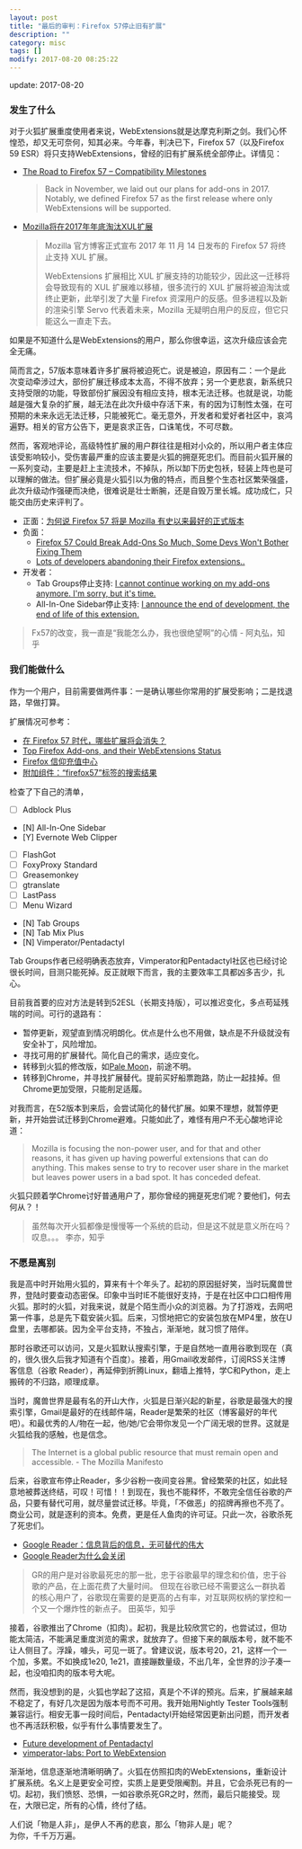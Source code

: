 ```yaml
---
layout: post
title: "最后的审判：Firefox 57停止旧有扩展"
description: ""
category: misc
tags: []
modify: 2017-08-20 08:25:22
---
```


update: 2017-08-20


### 发生了什么

对于火狐扩展重度使用者来说，WebExtensions就是达摩克利斯之剑。我们心怀惶恐，却又无可奈何，知其必来。今年春，判决已下，Firefox 57（以及Firefox 59 ESR）将只支持WebExtensions，曾经的旧有扩展系统全部停止。详情见：

+ [The Road to Firefox 57 – Compatibility Milestones](https://blog.mozilla.org/addons/2017/02/16/the-road-to-firefox-57-compatibility-milestones/)

  > Back in November, we laid out our plans for add-ons in 2017. Notably, we
  > defined Firefox 57 as the first release where only WebExtensions will be
  > supported.

+ [Mozilla将在2017年年底淘汰XUL扩展](http://www.cnbeta.com/articles/soft/586065.htm)

  > Mozilla 官方博客正式宣布 2017 年 11 月 14 日发布的 Firefox 57 将终止支持
  > XUL 扩展。
  >
  > WebExtensions 扩展相比 XUL 扩展支持的功能较少，因此这一迁移将会导致现有的
  > XUL 扩展难以移植，很多流行的   XUL 扩展将被迫淘汰或终止更新，此举引发了大量
  > Firefox 资深用户的反感。但多进程以及新的渲染引擎 Servo 代表着未来，Mozilla
  > 无疑明白用户的反应，但它只能这么一直走下去。

如果是不知道什么是WebExtensions的用户，那么你很幸运，这次升级应该会完全无痛。

简而言之，57版本意味着许多扩展将被迫死亡。说是被迫，原因有二：一个是此次变动牵涉过大，部份扩展迁移成本太高，不得不放弃；另一个更悲哀，新系统只支持受限的功能，导致部份扩展因没有相应支持，根本无法迁移。也就是说，功能越是强大复杂的扩展，越无法在此次升级中存活下来，有的因为订制性太强，在可预期的未来永远无法迁移，只能被死亡。毫无意外，开发者和爱好者社区中，哀鸿遍野。相关的官方公告下，更是哀求正告，口诛笔伐，不可尽数。

然而，客观地评论，高级特性扩展的用户群往往是相对小众的，所以用户者主体应该受影响较小，受伤害最严重的应该主要是火狐的拥趸死忠们。而目前火狐开展的一系列变动，主要是赶上主流技术，不掉队，所以缷下历史包袄，轻装上阵也是可以理解的做法。但扩展必竟是火狐引以为傲的特点，而且整个生态社区繁荣强盛，此次升级动作强硬而决绝，很难说是壮士断腕，还是自毁万里长城。成功成仁，只能交由历史来评判了。

+ 正面：[为何说 Firefox 57 将是 Mozilla 有史以来最好的正式版本](https://home.gamer.com.tw/creationDetail.php?sn=3607304)
+ 负面：
  - [Firefox 57 Could Break Add-Ons So Much, Some Devs Won't Bother Fixing Them](https://www.gizmodo.com.au/2017/01/firefox-57-could-break-add-ons-so-much-developers-wont-bother-fixing-them/)
  - [Lots of developers abandoning their Firefox extensions..](http://forums.mozillazine.org/viewtopic.php?f=7&t=3026921)
+ 开发者：
  - Tab Groups停止支持: [I cannot continue working on my add-ons anymore. I'm sorry, but it's time.](http://fasezero.com/lastnotice.html)
  - All-In-One Sidebar停止支持: [I announce the end of development, the end of life of this extension.](http://firefox.exxile.net/aios/end_of_development.php)

> Fx57的改变，我一直是“我能怎么办，我也很绝望啊”的心情 - 阿丸弘，知乎


### 我们能做什么

作为一个用户，目前需要做两件事：一是确认哪些你常用的扩展受影响；二是找退路，早做打算。

扩展情况可参考：

+ [在 Firefox 57 时代，哪些扩展将会消失？](https://www.zhihu.com/question/56327079)
+ [Top Firefox Add-ons, and their WebExtensions Status](https://www.ghacks.net/2017/03/14/top-firefox-add-ons-and-their-webextensions-status/)
+ [Firefox 信仰充值中心](https://zhuanlan.zhihu.com/ilovefirefox)
+ [附加组件：“firefox57”标签的搜索结果](https://addons.mozilla.org/zh-CN/firefox/tag/firefox57)

检查了下自己的清单，

+ [ ] Adblock Plus
+ [N] All-In-One Sidebar
+ [Y] Evernote Web Clipper
+ [ ] FlashGot
+ [ ] FoxyProxy Standard
+ [ ] Greasemonkey
+ [ ] gtranslate
+ [ ] LastPass
+ [ ] Menu Wizard
+ [N] Tab Groups
+ [N] Tab Mix Plus
+ [N] Vimperator/Pentadactyl

Tab Groups作者已经明确表态放弃，Vimperator和Pentadactyl社区也已经讨论很长时间，目测只能死掉。反正就眼下而言，我的主要效率工具都凶多吉少，扎心。

目前我首要的应对方法是转到52ESL（长期支持版），可以推迟变化，多点苟延残喘的时间。可行的退路有：

+ 暂停更新，观望直到情况明朗化。优点是什么也不用做，缺点是不升级就没有安全补丁，风险增加。
+ 寻找可用的扩展替代。简化自己的需求，适应变化。
+ 转移到火狐的修改版，如[Pale Moon](https://www.palemoon.org/)，前途不明。
+ 转移到Chrome，并寻找扩展替代。提前买好船票跑路，防止一起挂掉。但Chrome更加受限，只能削足适履。

对我而言，在52版本到来后，会尝试简化的替代扩展。如果不理想，就暂停更新，并开始尝试迁移到Chrome避难。只能如此了，难怪有用户不无心酸地评论道：

> Mozilla is focusing the non-power user, and for that and other reasons, it
> has given up having powerful extensions that can do anything. This makes
> sense to try to recover user share in the market but leaves power users in a
> bad spot. It has conceded defeat.

火狐只顾着学Chrome讨好普通用户了，那你曾经的拥趸死忠们呢？要他们，何去何从？！

> 虽然每次开火狐都像是慢慢等一个系统的启动，但是这不就是意义所在吗？叹息。。。
> 李亦，知乎


### 不愿是离别

我是高中时开始用火狐的，算来有十个年头了。起初的原因挺好笑，当时玩魔兽世界，登陆时要查动态密保。印象中当时IE不能很好支持，于是在社区中口口相传用火狐。那时的火狐，对我来说，就是个陌生而小众的浏览器。为了打游戏，去网吧第一件事，总是先下载安装火狐。后来，习惯地把它的安装包放在MP4里，放在U盘里，去哪都装。因为全平台支持，不独占，渐渐地，就习惯了陪伴。

那时谷歌还可以访问，又是火狐默认搜索引擎，于是自然地一直用谷歌到现在（真的，很久很久后我才知道有个百度）。接着，用Gmail收发邮件，订阅RSS关注博客信息（谷歌 Reader），再延伸到折腾Linux，翻墙上推特，学C和Python，走上搬砖的不归路，顺理成章。

当时，魔兽世界是最有名的开山大作，火狐是日渐兴起的新星，谷歌是最强大的搜索引擎，Gmail是最好的在线邮件端，Reader是繁荣的社区（博客最好的年代吧）。和最优秀的人/物在一起，他/她/它会带你发见一个广阔无垠的世界。这就是火狐给我的感触，也是信念。

> The Internet is a global public resource that must remain open and
> accessible. - The Mozilla Manifesto

后来，谷歌宣布停止Reader，多少谷粉一夜间变谷黑。曾经繁荣的社区，如此轻意地被葬送终结，可叹！可惜！！到现在，我也不能释怀，不敢完全信任谷歌的产品，只要有替代可用，就尽量尝试迁移。毕竟，「不做恶」的招牌再擦也不亮了。商业公司，就是逐利的资本。免费，更是任人鱼肉的许可证。只此一次，谷歌杀死了死忠们。

+ [Google Reader：信息背后的信息，无可替代的伟大](https://xbeta.info/google-reader.htm)
+ [Google Reader为什么会关闭](http://www.williamlong.info/archives/3406.html)

> GR的用户是对谷歌最死忠的那一批，忠于谷歌最早的理念和价值，忠于谷歌的产品，在上面花费了大量时间。
> 但现在谷歌已经不需要这么一群执着的核心用户了，谷歌现在需要的是更高的占有率，对互联网权柄的掌控和一个又一个爆炸性的新点子。
> 田英华，知乎

接着，谷歌推出了Chrome（扣肉）。起初，我是比较欣赏它的，也尝试过，但功能太简洁，不能满足重度浏览的需求，就放弃了。但接下来的飙版本号，就不能不让人侧目了。浮躁，噱头，可见一斑了。曾建议说，版本号20，21，这样一个一个加，多累。不如换成1e20, 1e21，直接蹦数量级，不出几年，全世界的沙子凑一起，也没咱扣肉的版本号大呢。

然而，我没想到的是，火狐也学起了这招，真是个不详的预兆。后来，扩展越来越不稳定了，有好几次是因为版本号而不可用。我开始用Nightly Tester Tools强制兼容运行。相安无事一段时间后，Pentadactyl开始经常因更新出问题，而开发者也不再活跃积极，似乎有什么事情要发生了。

+ [Future development of Pentadactyl](https://github.com/5digits/dactyl/issues/99)
+ [vimperator-labs: Port to WebExtension](https://github.com/vimperator/vimperator-labs/issues/705)

渐渐地，信息逐渐地清晰明确了。火狐在仿照扣肉的WebExtensions，重新设计扩展系统。名义上是更安全可控，实质上是更受限阉割。并且，它会杀死已有的一切。起初，我们愤怒、恐惧，一如谷歌杀死GR之时，然而，最后只能接受。现在，大限已定，所有的心情，终付了结。

人们说「物是人非」，是伊人不再的悲哀，那么「物非人是」呢？    
为你，千千万万遍。
